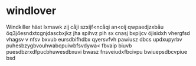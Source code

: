 # windlover
Windkiller häst
lxmawk zij cåji szxijf<ncåqi an<oij qwpaedjzxbåu öq3j4esndxtcgnjdascbxjkz jha spihvz pih sx
cnasj bxpijcv öjisidxh vhergfsd vhagsv v 
nfsv bxvub eursdbifhdbx qyersvfvh pawiusz
dbcs updxupyrbv puhesbzygbvouhwabcpuiwbfsvdywa<
fbvaip biuvb puesdbzrxdfpucbhuwesdbxuvi bwasz
fnsveiudxfbcivpu bwiuepsdbcvpiue bsd
